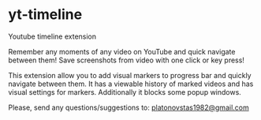 # yt-timeline
Youtube timeline extension

Remember any moments of any video on YouTube and quick navigate between them! 
Save screenshots from video with one click or key press!

This extension allow you to add visual markers to progress bar and quickly navigate between them.
It has a viewable history of marked videos and has visual settings for markers. Additionally it 
blocks some popup windows.

Please, send any questions/suggestions to:
platonovstas1982@gmail.com

